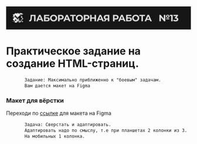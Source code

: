 ![alt MATE Programming Lab](https://github.com/MATE-Programming/Lab_logo/blob/main/lab_13.svg?raw=true)
# Практическое задание на создание HTML-страниц.
           Задание: Максимально приближенно к "боевым" задачам. 
           Вам дается макет на Figma 

### Макет для вёрстки
   Переходи по [ссылке](https://www.figma.com/file/f3dgLhZdh2DuPiDGfayV0w/Barber?node-id=0%3A1) для макета на Figma
           
           Задача: Сверстать и адаптировать. 
           Адаптировать надо по смыслу, т.е при планшетах 2 колонки из 3. 
           На мобильных 1 колонка.
